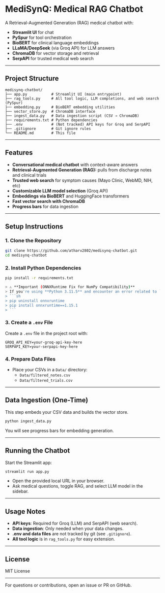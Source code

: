 # MediSynQ: Medical RAG Chatbot

A Retrieval-Augmented Generation (RAG) medical chatbot with:
- **Streamlit UI** for chat
- **PySpur** for tool orchestration
- **BioBERT** for clinical language embeddings
- **LLaMA/DeepSeek** (via Groq API) for LLM answers
- **ChromaDB** for vector storage and retrieval
- **SerpAPI** for trusted medical web search

---

## Project Structure
```
medisynq-chatbot/
├── app.py           # Streamlit UI (main entrypoint)
├── rag_tools.py     # All tool logic, LLM completions, and web search (PySpur)
├── embedding.py     # BioBERT embedding utilities
├── vector_store.py  # ChromaDB interface
├── ingest_data.py   # Data ingestion script (CSV → ChromaDB)
├── requirements.txt # Python dependencies
├── .env             # (Not tracked) API keys for Groq and SerpAPI
├── .gitignore       # Git ignore rules
└── README.md        # This file
```

---

## Features
- **Conversational medical chatbot** with context-aware answers
- **Retrieval-Augmented Generation (RAG):** pulls from discharge notes and clinical trials
- **Trusted web search** for symptom causes (Mayo Clinic, WebMD, NIH, etc)
- **Customizable LLM model selection** (Groq API)
- **Embeddings via BioBERT** and HuggingFace transformers
- **Fast vector search with ChromaDB**
- **Progress bars** for data ingestion

---

## Setup Instructions

### 1. Clone the Repository
```sh
git clone https://github.com/atharv2802/medisynq-chatbot.git
cd medisynq-chatbot
```

### 2. Install Python Dependencies
```sh
pip install -r requirements.txt

> ⚠️ **Important (ONNXRuntime Fix for NumPy Compatibility)**  
> If you're using **Python 3.11.5** and encounter an error related to `onnxruntime` or `numpy`, run:
> ```sh
> pip uninstall onnxruntime
> pip install onnxruntime==1.15.1
> ```

```

### 3. Create a `.env` File
Create a `.env` file in the project root with:
```
GROQ_API_KEY=your-groq-api-key-here
SERPAPI_KEY=your-serpapi-key-here
```

### 4. Prepare Data Files
- Place your CSVs in a `Data/` directory:
    - `Data/filtered_notes.csv`
    - `Data/filtered_trials.csv`

---

## Data Ingestion (One-Time)
This step embeds your CSV data and builds the vector store.
```sh
python ingest_data.py
```
You will see progress bars for embedding generation.

---

## Running the Chatbot
Start the Streamlit app:
```sh
streamlit run app.py
```
- Open the provided local URL in your browser.
- Ask medical questions, toggle RAG, and select LLM model in the sidebar.

---

## Usage Notes
- **API keys**: Required for Groq (LLM) and SerpAPI (web search).
- **Data ingestion**: Only needed when your data changes.
- **.env and data files** are not tracked by git (see `.gitignore`).
- **All tool logic** is in `rag_tools.py` for easy extension.

---

## License
MIT License

---

For questions or contributions, open an issue or PR on GitHub.
